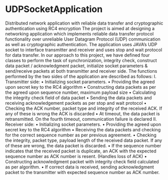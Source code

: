 # UDPSocketApplication
Distributed network application with reliable data transfer and cryptographic authentication using RC4 encryption
The project is aimed at designing a networking application which implements reliable data transfer protocol functionality over unreliable User Datagram Protocol (UDP) communication as well as cryptographic authentication. The application uses JAVA’s UDP socket to interface transmitter and receiver and uses stop and wait protocol for data transfer.
In our approach to this project, we have defined four classes to perform the task of synchronization, integrity check, construct data packet / acknowledgment packet, initialize socket parameters & send/receive packets at both transmitter and receiver side.
The functions performed by the two sides of the application are described as follows:
I. Transmitter side:
•	Initializing socket parameters.
•	Providing the agreed upon secret key to the RC4 algorithm
•	Constructing data packets as per the agreed upon sequence number, maximum payload size 
•	Calculating the integrity check field of data packet
•	Sending the data packets and receiving acknowledgement packets as per stop and wait protocol
•	Checking the ACK number, packet type and integrity of the received ACK. If any of these is wrong the ACK is discarded
•	At timeout, the data packet is retransmitted. On the fourth timeout, communication failure is declared
II. Receiver side:
•	Initializing socket parameters.
•	Providing the agreed upon secret key to the RC4 algorithm
•	Receiving the data packets and checking for the correct sequence number as per previous agreement. 
•	Checking the integrity, packet type, payload length of the received data packet. If any of these are wrong, the data packet is discarded.
•	If the sequence number indicates that the received packet is duplicate, an ACK with the expected sequence number as ACK number is resent. (Handles loss of ACK)
•	Constructing acknowledgment packet with integrity check field calculated as per algorithm.
•	If correct data is received, sending acknowledgment packet to the transmitter with expected sequence number as ACK number.

 
